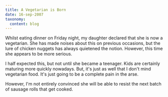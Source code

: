 ```yaml
---
title: A Vegetarian is Born
date: 16-sep-2007
taxonomy:
  content: blog
---
```


Whilst eating dinner on Friday night, my daughter declared that she is now a vegetarian.   She has made noises about this on previous occasions, but the lure of chicken nuggets has always quietened the notion.  However, this time she appears to be more serious.

I half expected this, but not until she became a teenager.  Kids are certainly maturing more quickly nowadays.  But, it's just as well that I don't mind vegetarian food.  It's just going to be a complete pain in the arse.

However, I'm not entirely convinced she will be able to resist the next batch of sausage rolls that get cooked.
